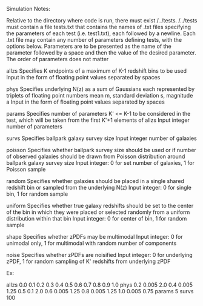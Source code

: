 Simulation Notes:

Relative to the directory where code is run, there must exist /../tests.
/../tests must contain a file tests.txt that contains the names of .txt files specifying the parameters of each test (i.e. test1.txt), each followed by a newline.
Each .txt file may contain any number of parameters defining tests, with the options below.  Parameters are to be presented as the name of the parameter followed by a space and then the value of the desired parameter.  The order of parameters does not matter

allzs
  Specifies K endpoints of a maximum of K-1 redshift bins to be used
  Input in the form of floating point values separated by spaces

phys
  Specifies underlying N(z) as a sum of Gaussians each represented by triplets of floating point numbers mean m, standard deviation s, magnitude a
  Input in the form of floating point values separated by spaces

params
  Specifies number of parameters K' <= K-1 to be considered in the test, which will be taken from the first K'+1 elements of allzs
  Input integer number of parameters

survs
  Specifies ballpark galaxy survey size
  Input integer number of galaxies

poisson
  Specifies whether ballpark survey size should be used or if number of observed galaxies should be drawn from Poisson distribution around ballpark galaxy survey size
  Input integer: 0 for set number of galaxies, 1 for Poisson sample

random
  Specifies whether galaxies should be placed in a single shared redshift bin or sampled from the underlying N(z)
  Input integer: 0 for single bin, 1 for random sample

uniform
  Specifies whether true galaxy redshifts should be set to the center of the bin in which they were placed or selected randomly from a uniform distribution within that bin
  Input integer: 0 for center of bin, 1 for random sample

shape
  Specifies whether zPDFs may be multimodal
  Input integer: 0 for unimodal only, 1 for multimodal with random number of components

noise
  Specifies whether zPDFs are noisified
  Input integer: 0 for underlying zPDF, 1 for random sampling of K' redshifts from underlying zPDF

Ex:

allzs 0.0 0.1 0.2 0.3 0.4 0.5 0.6 0.7 0.8 0.9 1.0
phys 0.2 0.005 2.0 0.4 0.005 1.25 0.5 0.1 2.0 0.6 0.005 1.25 0.8 0.005 1.25 1.0 0.005 0.75
params 5
survs 100